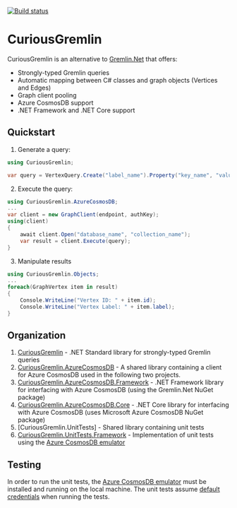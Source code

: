 [![Build status](https://ci.appveyor.com/api/projects/status/2i07jnv3pxll8r5u/branch/master?svg=true)](https://ci.appveyor.com/project/gregjesl/curiousgremlin/branch/master)

# CuriousGremlin
CuriousGremlin is an alternative to [Gremlin.Net](http://tinkerpop.apache.org/docs/current/reference/#gremlin-DotNet) that offers:
- Strongly-typed Gremlin queries
- Automatic mapping between C# classes and graph objects (Vertices and Edges)
- Graph client pooling
- Azure CosmosDB support
- .NET Framework and .NET Core support

## Quickstart
1. Generate a query:
```C#
using CuriousGremlin;

var query = VertexQuery.Create("label_name").Property("key_name", "value");
```
2. Execute the query:
```C#
using CuriousGremlin.AzureCosmosDB;
...
var client = new GraphClient(endpoint, authKey);
using(client)
{
	await client.Open("database_name", "collection_name");
	var result = client.Execute(query);
}
```
3. Manipulate results
```C#
using CuriousGremlin.Objects;
...
foreach(GraphVertex item in result)
{
	Console.WriteLine("Vertex ID: " + item.id);
	Console.WriteLine("Vertex Label: " + item.label);
}
```

## Organization
1. [CuriousGremlin](CuriousGremlin) - .NET Standard library for strongly-typed Gremlin queries
2. [CuriousGremlin.AzureCosmosDB](CuriousGremlin.AzureCosmosDB) - A shared library containing a client for Azure CosmosDB used in the following two projects. 
3. [CuriousGremlin.AzureCosmosDB.Framework](CuriousGremlin.AzureCosmosDB.Framework) - .NET Framework library for interfacing with Azure CosmosDB (using the Gremlin.Net NuGet package)
4. [CuriousGremlin.AzureCosmosDB.Core](CuriousGremlin.AzureCosmosDB.Core) - .NET Core library for interfacing with Azure CosmosDB (uses Microsoft Azure CosmosDB NuGet package)
5. [CuriousGremlin.UnitTests] - Shared library containing unit tests
6. [CuriousGremlin.UnitTests.Framework](CuriousGremlin.UnitTests.Framework) - Implementation of unit tests using the [Azure CosmosDB emulator](https://docs.microsoft.com/en-us/azure/cosmos-db/local-emulator)

## Testing
In order to run the unit tests, the [Azure CosmosDB emulator](https://docs.microsoft.com/en-us/azure/cosmos-db/local-emulator) must be installed and running on the local machine.  The unit tests assume [default credentials](https://docs.microsoft.com/en-us/azure/cosmos-db/local-emulator#authenticating-requests) when running the tests.  
